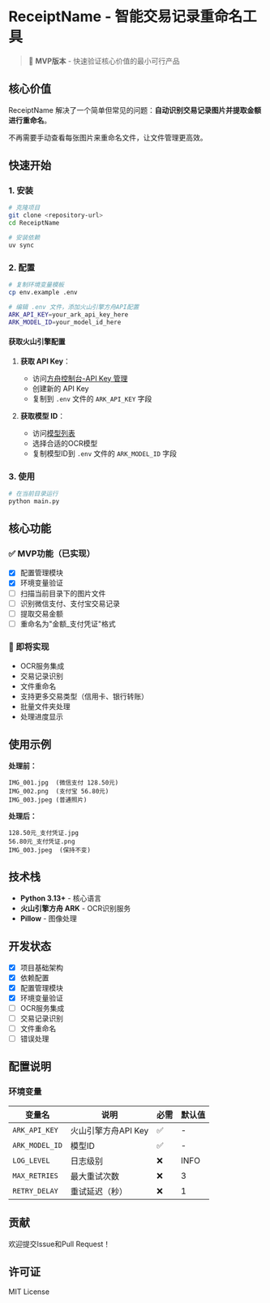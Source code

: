 # ReceiptName - 智能交易记录重命名工具

> 🚀 **MVP版本** - 快速验证核心价值的最小可行产品

## 核心价值

ReceiptName 解决了一个简单但常见的问题：**自动识别交易记录图片并提取金额进行重命名**。

不再需要手动查看每张图片来重命名文件，让文件管理更高效。

## 快速开始

### 1. 安装
```bash
# 克隆项目
git clone <repository-url>
cd ReceiptName

# 安装依赖
uv sync
```

### 2. 配置
```bash
# 复制环境变量模板
cp env.example .env

# 编辑 .env 文件，添加火山引擎方舟API配置
ARK_API_KEY=your_ark_api_key_here
ARK_MODEL_ID=your_model_id_here
```

#### 获取火山引擎配置
1. **获取 API Key**：
   - 访问[方舟控制台-API Key 管理](URL_placeholder)
   - 创建新的 API Key
   - 复制到 `.env` 文件的 `ARK_API_KEY` 字段

2. **获取模型 ID**：
   - 访问[模型列表](URL_placeholder)
   - 选择合适的OCR模型
   - 复制模型ID到 `.env` 文件的 `ARK_MODEL_ID` 字段

### 3. 使用
```bash
# 在当前目录运行
python main.py
```

## 核心功能

### ✅ MVP功能（已实现）
- [x] 配置管理模块
- [x] 环境变量验证
- [ ] 扫描当前目录下的图片文件
- [ ] 识别微信支付、支付宝交易记录
- [ ] 提取交易金额
- [ ] 重命名为"金额_支付凭证"格式

### 🔄 即将实现
- OCR服务集成
- 交易记录识别
- 文件重命名
- 支持更多交易类型（信用卡、银行转账）
- 批量文件夹处理
- 处理进度显示

## 使用示例

**处理前：**
```
IMG_001.jpg  (微信支付 128.50元)
IMG_002.png  (支付宝 56.80元)
IMG_003.jpeg (普通照片)
```

**处理后：**
```
128.50元_支付凭证.jpg
56.80元_支付凭证.png
IMG_003.jpeg  (保持不变)
```

## 技术栈

- **Python 3.13+** - 核心语言
- **火山引擎方舟 ARK** - OCR识别服务
- **Pillow** - 图像处理

## 开发状态

- [x] 项目基础架构
- [x] 依赖配置
- [x] 配置管理模块
- [x] 环境变量验证
- [ ] OCR服务集成
- [ ] 交易记录识别
- [ ] 文件重命名
- [ ] 错误处理

## 配置说明

### 环境变量
| 变量名 | 说明 | 必需 | 默认值 |
|--------|------|------|--------|
| `ARK_API_KEY` | 火山引擎方舟API Key | ✅ | - |
| `ARK_MODEL_ID` | 模型ID | ✅ | - |
| `LOG_LEVEL` | 日志级别 | ❌ | INFO |
| `MAX_RETRIES` | 最大重试次数 | ❌ | 3 |
| `RETRY_DELAY` | 重试延迟（秒） | ❌ | 1 |

## 贡献

欢迎提交Issue和Pull Request！

## 许可证

MIT License